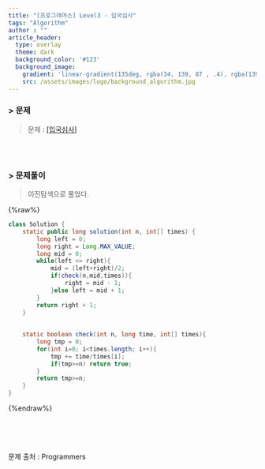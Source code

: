 ```yaml
---
title: "[프로그래머스] Level3 - 입국심사"
tags: "Algorithm"
author : ""
article_header:
  type: overlay
  theme: dark
  background_color: '#123'
  background_image:
    gradient: 'linear-gradient(135deg, rgba(34, 139, 87 , .4), rgba(139, 34, 139, .4))'
    src: /assets/images/logo/background_algorithm.jpg
---
```






### > 문제

> 문제 : [[입국심사]](https://programmers.co.kr/learn/courses/30/lessons/43238)

<br>

<br>



### > 문제풀이

> 이진탐색으로 풀었다.
>

{%raw%}

```java
class Solution {
    static public long solution(int n, int[] times) {
        long left = 0;
        long right = Long.MAX_VALUE;
        long mid = 0;
        while(left <= right){
        	mid = (left+right)/2;
            if(check(n,mid,times)){
                right = mid - 1;
            }else left = mid + 1;
        }
        return right + 1;
    }
    
  
    static boolean check(int n, long time, int[] times){
    	long tmp = 0;
        for(int i=0; i<times.length; i++){
            tmp += time/times[i];
            if(tmp>=n) return true;
        }
        return tmp>=n;
    }
}
```

{%endraw%}

<br/>

<br/>

<br/>

문제 출처 : Programmers

<br/>

<br/>

<br/>